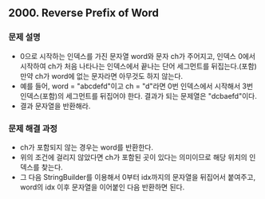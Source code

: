 ## 2000. Reverse Prefix of Word
### 문제 설명
- 0으로 시작하는 인덱스를 가진 문자열 word와 문자 ch가 주어지고, 인덱스 0에서 시작하여 ch가 처음 나타나는 인덱스에서 끝나는 단어 세그먼트를 뒤집는다.(포함) 만약 ch가 word에 없는 문자라면 아무것도 하지 않는다.
- 예를 들어, word = "abcdefd"이고 ch = "d"라면 0번 인덱스에서 시작해서 3번 인덱스(포함)의 세그먼트를 뒤집어야 한다. 결과가 되는 문제열은 "dcbaefd"이다.
- 결과 문자열을 반환해라.
​
### 문제 해결 과정
- ch가 포함되지 않는 경우는 word를 반환한다.
- 위의 조건에 걸리지 않았다면 ch가 포함된 곳이 있다는 의미이므로 해당 위치의 인덱스를 찾는다.
- 그 다음 StringBuilder를 이용해서 0부터 idx까지의 문자열을 뒤집어서 붙여주고, word의 idx 이후 문자열을 이어붙인 다음 반환하면 된다.